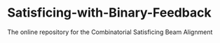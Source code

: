 # Satisficing-with-Binary-Feedback
The online repository for the Combinatorial Satisficing Beam Alignment
